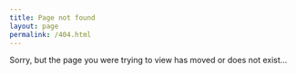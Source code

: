 ```yaml
---
title: Page not found
layout: page
permalink: /404.html
---
```


Sorry, but the page you were trying to view has moved or does not exist...
